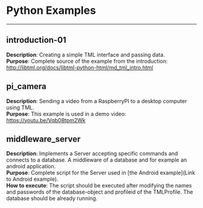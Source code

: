 # Python Examples #
-------------------

## introduction-01 ##

**Description**: Creating a simple TML interface and passing data.  
**Purpose**: Complete source of the example from the introduction: http://libtml.org/docs/libtml-python-html/md_tml_intro.html

## pi_camera ##

**Description**: Sending a video from a RaspberryPI to a desktop computer using TML.  
**Purpose**: This example is used in a demo video: https://youtu.be/Vqb08tpm2Wk

## middleware_server ##

**Description**:
Implements a Server accepting specific commands and connects to a database. A middleware of a database and for example an android application. <br/>
**Purpose**:
Complete script for the Server used in [the Android example](Link to Android example). <br/>
**How to execute**:
The script should be executed after modifying the names and passwords of the database-object and profileid of the TMLProfile. The database should be already running. 
